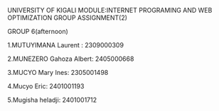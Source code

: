UNIVERSITY OF KIGALI MODULE:INTERNET PROGRAMING AND WEB OPTIMIZATION GROUP ASSIGNMENT(2)

GROUP 6(afternoon)

1.MUTUYIMANA Laurent : 2309000309

2.MUNEZERO Gahoza Albert: 2405000668 

3.MUCYO Mary Ines: 2305001498 

4.Mucyo Eric: 2401001193 

5.Mugisha heladji: 2401001712

